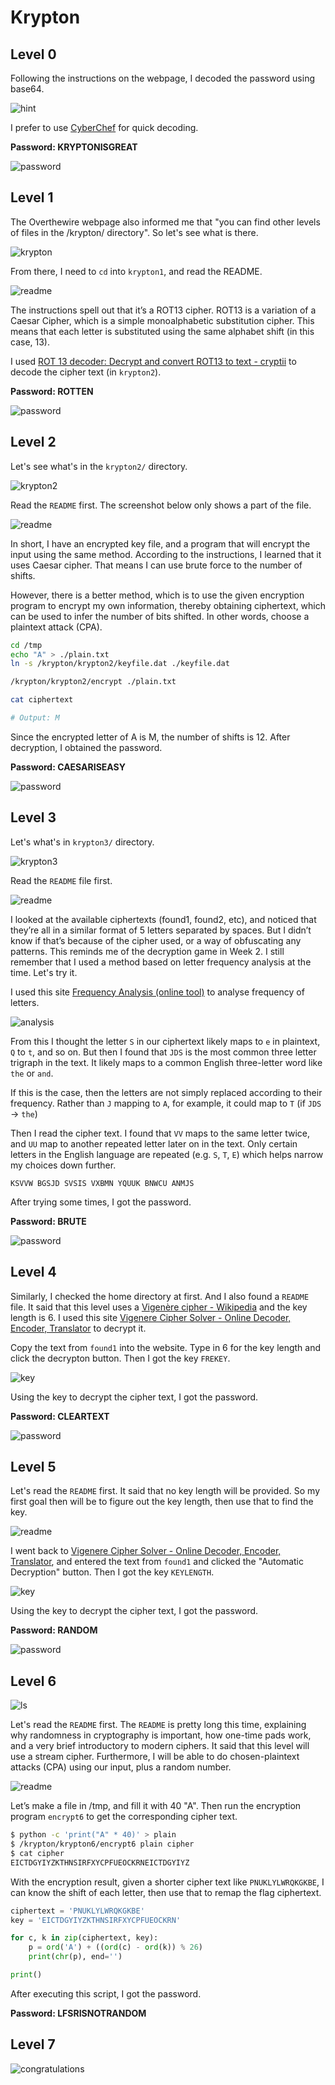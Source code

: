 # Krypton

## Level 0

Following the instructions on the webpage, I decoded the password using base64.

![hint](./pictures/level0/hint.png)

I prefer to use [CyberChef](https://gchq.github.io/CyberChef/) for quick decoding.

**Password: KRYPTONISGREAT**

![password](./pictures/level0/password.png)

## Level 1

The Overthewire webpage also informed me that "you can find other levels of files in the /krypton/ directory". So let's see what is there.

![krypton](./pictures/level1/krypton.png)

From there, I need to `cd` into `krypton1`, and read the README.

![readme](./pictures/level1/readme.png)

The instructions spell out that it’s a ROT13 cipher. ROT13 is a variation of a Caesar Cipher, which is a simple monoalphabetic substitution cipher. This means that each letter is substituted using the same alphabet shift (in this case, 13).

I used [ROT 13 decoder: Decrypt and convert ROT13 to text - cryptii](https://cryptii.com/pipes/rot13-decoder) to decode the cipher text (in `krypton2`).

**Password: ROTTEN**

![password](./pictures/level1/password.png)

## Level 2

Let's see what's in the `krypton2/` directory.

![krypton2](./pictures/level2/krypton2.png)

Read the `README` first. The screenshot below only shows a part of the file.

![readme](./pictures/level2/readme.png)

In short, I have an encrypted key file, and a program that will encrypt the input using the same method. According to the instructions, I learned that it uses Caesar cipher. That means I can use brute force to the number of shifts.

However, there is a better method, which is to use the given encryption program to encrypt my own information, thereby obtaining ciphertext, which can be used to infer the number of bits shifted. In other words, choose a plaintext attack (CPA).

```bash
cd /tmp
echo "A" > ./plain.txt
ln -s /krypton/krypton2/keyfile.dat ./keyfile.dat

/krypton/krypton2/encrypt ./plain.txt

cat ciphertext

# Output: M
```

Since the encrypted letter of A is M, the number of shifts is 12. After decryption, I obtained the password.

**Password: CAESARISEASY**

![password](./pictures/level2/password.png)

## Level 3

Let's what's in `krypton3/` directory.

![krypton3](./pictures/level3/krypton3.png)

Read the `README` file first.

![readme](./pictures/level3/readme.png)

I looked at the available ciphertexts (found1, found2, etc), and noticed that they’re all in a similar format of 5 letters separated by spaces. But I didn’t know if that’s because of the cipher used, or a way of obfuscating any patterns. This reminds me of the decryption game in Week 2. I still remember that I used a method based on letter frequency analysis at the time. Let's try it.

I used this site [Frequency Analysis (online tool)](https://www.boxentriq.com/code-breaking/frequency-analysis) to analyse frequency of letters.

![analysis](./pictures/level3/analysis.png)

From this I thought the letter `S` in our ciphertext likely maps to `e` in plaintext, `Q` to `t`, and so on. But then I found that `JDS` is the most common three letter trigraph in the text. It likely maps to a common English three-letter word like `the` or `and`.

If this is the case, then the letters are not simply replaced according to their frequency. Rather than `J` mapping to `A`, for example, it could map to `T` (if `JDS` -> `the`)

Then I read the cipher text. I found that `VV` maps to the same letter twice, and `UU` map to another repeated letter later on in the text. Only certain letters in the English language are repeated (e.g. `S`, `T`, `E`) which helps narrow my choices down further.

```text
KSVVW BGSJD SVSIS VXBMN YQUUK BNWCU ANMJS
```

After trying some times, I got the password.

**Password: BRUTE**

![password](./pictures/level3/password.png)

## Level 4

Similarly, I checked the home directory at first. And I also found a `README` file. It said that this level uses a [Vigenère cipher - Wikipedia](https://en.wikipedia.org/wiki/Vigen%C3%A8re_cipher) and the key length is 6. I used this site [Vigenere Cipher Solver - Online Decoder, Encoder, Translator](https://www.dcode.fr/vigenere-cipher) to decrypt it.

Copy the text from `found1` into the website. Type in 6 for the key length and click the decrypton button. Then I got the key `FREKEY`.

![key](./pictures/level4/key.png)

Using the key to decrypt the cipher text, I got the password.

**Password: CLEARTEXT**

![password](./pictures/level4/password.png)

## Level 5

Let's read the `README` first. It said that no key length will be provided. So my first goal then will be to figure out the key length, then use that to find the key.

![readme](./pictures/level5/readme.png)

I went back to [Vigenere Cipher Solver - Online Decoder, Encoder, Translator](https://www.dcode.fr/vigenere-cipher), and entered the text from `found1` and clicked the "Automatic Decryption" button. Then I got the key `KEYLENGTH`.

![key](./pictures/level5/key.png)

Using the key to decrypt the cipher text, I got the password.

**Password: RANDOM**

![password](./pictures/level5/password.png)

## Level 6

![ls](./pictures/level6/ls.png)

Let's read the `README` first. The `README` is pretty long this time, explaining why randomness in cryptography is important, how one-time pads work, and a very brief introductory to modern ciphers. It said that this level will use a stream cipher. Furthermore, I will be able to do chosen-plaintext attacks (CPA) using our input, plus a random number.

![readme](./pictures/level6/readme.png)

Let’s make a file in /tmp, and fill it with 40 "A". Then run the encryption program `encrypt6` to get the corresponding cipher text.

```bash
$ python -c 'print("A" * 40)' > plain
$ /krypton/krypton6/encrypt6 plain cipher
$ cat cipher
EICTDGYIYZKTHNSIRFXYCPFUEOCKRNEICTDGYIYZ
```

With the encryption result, given a shorter cipher text like `PNUKLYLWRQKGKBE`, I can know the shift of each letter, then use that to remap the flag ciphertext.

```python
ciphertext = 'PNUKLYLWRQKGKBE'
key = 'EICTDGYIYZKTHNSIRFXYCPFUEOCKRN'

for c, k in zip(ciphertext, key):
    p = ord('A') + ((ord(c) - ord(k)) % 26)
    print(chr(p), end='')

print()
```

After executing this script, I got the password.

**Password: LFSRISNOTRANDOM**

## Level 7

![congratulations](./pictures/level7/congratulations.png)

